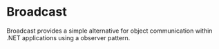 Broadcast
=========

Broadcast provides a simple alternative for object communication within .NET applications using a observer pattern.
